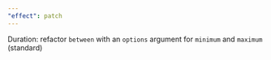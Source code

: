 ```yaml
---
"effect": patch
---
```


Duration: refactor `between` with an `options` argument for `minimum` and `maximum` (standard)
